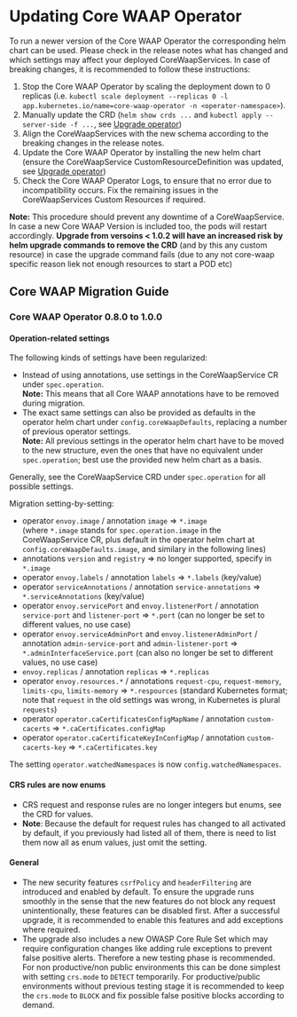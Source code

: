 # Updating Core WAAP Operator

To run a newer version of the Core WAAP Operator the corresponding helm chart can be used. Please check in the release notes what has changed and which settings may affect your deployed CoreWaapServices. In case of breaking changes, it is recommended to follow these instructions:

1. Stop the Core WAAP Operator by scaling the deployment down to 0 replicas (i.e. `kubectl scale deployment --replicas 0 -l app.kubernetes.io/name=core-waap-operator -n <operator-namespace>`).
1. Manually update the CRD (`helm show crds ...` and `kubectl apply --server-side -f ...`, see [Upgrade operator](./helm.md#upgrade-operator))
1. Align the CoreWaapServices with the new schema according to the breaking changes in the release notes.
1. Update the Core WAAP Operator by installing the new helm chart (ensure the CoreWaapService CustomResourceDefinition was updated, see [Upgrade operator](./helm.md#upgrade-operator))
1. Check the Core WAAP Operator Logs, to ensure that no error due to incompatibility occurs. Fix the remaining issues in the CoreWaapServices Custom Resources if required.

**Note:** This procedure should prevent any downtime of a CoreWaapService. In case a new Core WAAP Version is included too, the pods will restart accordingly. **Upgrade from versoins < 1.0.2 will have an increased risk by helm upgrade commands to remove the CRD** (and by this any custom resource) in case the upgrade command fails (due to any not core-waap specific reason liek not enough resources to start a POD etc)

## Core WAAP Migration Guide

### Core WAAP Operator 0.8.0 to 1.0.0

#### Operation-related settings

The following kinds of settings have been regularized:

- Instead of using annotations, use settings in the CoreWaapService CR under `spec.operation`.<br>
  **Note:** This means that all Core WAAP annotations have to be removed during migration.
- The exact same settings can also be provided as defaults in the operator helm chart under `config.coreWaapDefaults`, replacing a number of previous operator settings.<br>
  **Note:** All previous settings in the operator helm chart have to be moved to the new structure, even the ones that have no equivalent under `spec.operation`; best use the provided new helm chart as a basis.

Generally, see the CoreWaapService CRD under `spec.operation` for all possible settings.

Migration setting-by-setting:

- operator `envoy.image` / annotation `image` => `*.image`<br>
  (where `*.image` stands for `spec.operation.image` in the CoreWaapService CR, plus default in the operator helm chart at `config.coreWaapDefaults.image`, and similary in the following lines)
- annotations `version` and `registry` => no longer supported, specify in `*.image`
- operator `envoy.labels` / annotation `labels` => `*.labels` (key/value)
- operator `serviceAnnotations` / annotation `service-annotations` => `*.serviceAnnotations` (key/value)
- operator `envoy.servicePort` and `envoy.listenerPort` / annotation `service-port` and `listener-port` => `*.port` (can no longer be set to different values, no use case)
- operator `envoy.serviceAdminPort` and `envoy.listenerAdminPort` / annotation `admin-service-port` and `admin-listener-port` => `*.adminInterfaceService.port` (can also no longer be set to different values, no use case)
- `envoy.replicas` / annotation `replicas` => `*.replicas`
- operator `envoy.resources.*` / annotations `request-cpu`, `request-memory`, `limits-cpu`, `limits-memory` => `*.respources` (standard Kubernetes format; note that `request` in the old settings was wrong, in Kubernetes is plural `requests`)
- operator `operator.caCertificatesConfigMapName` / annotation `custom-cacerts` => `*.caCertificates.configMap`
- operator `operator.caCertificateKeyInConfigMap` / annotation `custom-cacerts-key` => `*.caCertificates.key`

The setting `operator.watchedNamespaces` is now `config.watchedNamespaces`.

#### CRS rules are now enums

- CRS request and response rules are no longer integers but enums, see the CRD for values.
- **Note**: Because the default for request rules has changed to all activated by default, if you previously had listed all of them, there is need to list them now all as enum values, just omit the setting.

#### General

- The new security features `csrfPolicy` and `headerFiltering` are introduced and enabled by default. To ensure the upgrade runs smoothly in the sense that the new features do not block any request unintentionally, these features can be disabled first. After a successful upgrade, it is recommended to enable this features and add exceptions where required.
- The upgrade also includes a new OWASP Core Rule Set which may require configuration changes like adding rule exceptions to prevent false positive alerts. Therefore a new testing phase is recommended. For non productive/non public environments this can be done simplest with setting `crs.mode` to `DETECT` temporarily. For productive/public environments without previous testing stage it is recommended to keep the `crs.mode` to `BLOCK` and fix possible false positive blocks according to demand.
